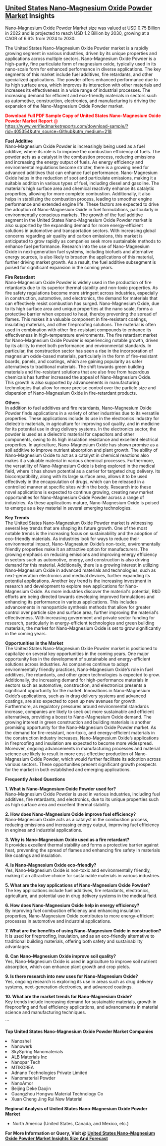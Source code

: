 <h2><a href="https://www.verifiedmarketreports.com/download-sample/?rid=405354&amp;utm_source=Github&amp;utm_medium=218" target="_blank">United States Nano-Magnesium Oxide Powder Market</a> Insights</h2><p>Nano-Magnesium Oxide Powder Market size was valued at USD 0.75 Billion in 2022 and is projected to reach USD 1.2 Billion by 2030, growing at a CAGR of 6.6% from 2024 to 2030.</p><p> <p>The United States Nano-Magnesium Oxide Powder market is a rapidly growing segment in various industries, driven by its unique properties and applications across multiple sectors. Nano-Magnesium Oxide Powder is a high-purity, fine particulate form of magnesium oxide, typically used in its nano-scale form for enhanced performance in diverse applications. The key segments of this market include fuel additives, fire retardants, and other specialized applications. The powder offers enhanced performance due to its high surface area, which improves its interaction with other materials and increases its effectiveness in a wide range of industrial processes. The increasing demand for efficient and eco-friendly materials in sectors such as automotive, construction, electronics, and manufacturing is driving the expansion of the Nano-Magnesium Oxide Powder market. <p><span class=""><span style="color: #ff0000;"><strong>Download Full PDF Sample Copy of United States Nano-Magnesium Oxide Powder Market Report</strong> @ </span><a href="https://www.verifiedmarketreports.com/download-sample/?rid=405354&amp;utm_source=Github&amp;utm_medium=218" target="_blank">https://www.verifiedmarketreports.com/download-sample/?rid=405354&amp;utm_source=Github&amp;utm_medium=218</a></span></p> </p> <p><strong>Fuel Additive</strong><br> Nano-Magnesium Oxide Powder is increasingly being used as a fuel additive, where its role is to improve the combustion efficiency of fuels. The powder acts as a catalyst in the combustion process, reducing emissions and increasing the energy output of fuels. As energy efficiency and environmental regulations become stricter, there is a growing need for advanced additives that can enhance fuel performance. Nano-Magnesium Oxide helps in the reduction of soot and particulate emissions, making it a suitable addition in various types of fuel, including diesel and gasoline. The material's high surface area and chemical reactivity enhance its catalytic properties, allowing for more complete combustion. Additionally, it also helps in stabilizing the combustion process, leading to smoother engine performance and extended engine life. These factors are expected to drive the adoption of Nano-Magnesium Oxide in fuel formulations, particularly in environmentally conscious markets. The growth of the fuel additive segment in the United States Nano-Magnesium Oxide Powder market is also supported by the expanding demand for more energy-efficient solutions in automotive and transportation sectors. With increasing global concerns regarding air quality and carbon emissions, this market is anticipated to grow rapidly as companies seek more sustainable methods to enhance fuel performance. Research into the use of Nano-Magnesium Oxide in next-generation fuel systems, including biofuels and alternative energy sources, is also likely to broaden the applications of this material, further driving market growth. As a result, the fuel additive subsegment is poised for significant expansion in the coming years. </p> <p><strong>Fire Retardant</strong><br> Nano-Magnesium Oxide Powder is widely used in the production of fire retardants due to its superior thermal stability and non-toxic properties. As fire safety regulations become more stringent across industries, especially in construction, automotive, and electronics, the demand for materials that can effectively resist combustion has surged. Nano-Magnesium Oxide, due to its high surface area and unique properties at the nano scale, forms a protective barrier when exposed to heat, thereby preventing the spread of flames. This makes it a valuable component in fire-resistant coatings, insulating materials, and other fireproofing solutions. The material is often used in combination with other fire-resistant compounds to enhance its effectiveness in high-temperature environments. The fire retardant market for Nano-Magnesium Oxide Powder is experiencing notable growth, driven by its ability to meet both performance and environmental standards. In particular, the construction sector has seen a rise in the incorporation of magnesium oxide-based materials, particularly in the form of fire-resistant boards, panels, and coatings, which are gaining popularity as safer alternatives to traditional materials. The shift towards green building materials and fire-resistant solutions that are also free from hazardous chemicals has further increased the appeal of Nano-Magnesium Oxide. This growth is also supported by advancements in manufacturing technologies that allow for more precise control over the particle size and dispersion of Nano-Magnesium Oxide in fire-retardant products. </p> <p><strong>Others</strong><br> In addition to fuel additives and fire retardants, Nano-Magnesium Oxide Powder finds applications in a variety of other industries due to its versatile properties. These applications include its use in the electronics industry for dielectric materials, in agriculture for improving soil quality, and in medicine for its potential use in drug delivery systems. In the electronics sector, the powder is used as a dielectric material for capacitors and other components, owing to its high insulation resistance and excellent electrical properties. In agriculture, Nano-Magnesium Oxide has shown promise as a soil additive to improve nutrient absorption and plant growth. The ability of Nano-Magnesium Oxide to act as a catalyst in chemical reactions also makes it a valuable material in various chemical processes. Furthermore, the versatility of Nano-Magnesium Oxide is being explored in the medical field, where it has shown potential as a carrier for targeted drug delivery. Its biocompatibility, along with its large surface area, allows it to be used effectively in the encapsulation of drugs, which can be released in a controlled manner at specific sites within the body. Research into these novel applications is expected to continue growing, creating new market opportunities for Nano-Magnesium Oxide Powder across a range of industries. As these applications mature, Nano-Magnesium Oxide is poised to emerge as a key material in several emerging technologies. </p> <p><strong>Key Trends</strong><br> The United States Nano-Magnesium Oxide Powder market is witnessing several key trends that are shaping its future growth. One of the most notable trends is the increasing focus on sustainability and the adoption of eco-friendly materials. As industries look for ways to reduce their environmental impact, Nano-Magnesium Oxide’s non-toxic, environmentally friendly properties make it an attractive option for manufacturers. The growing emphasis on reducing emissions and improving energy efficiency in sectors such as automotive, energy, and construction is also driving demand for this material. Additionally, there is a growing interest in utilizing Nano-Magnesium Oxide in advanced materials and technologies, such as next-generation electronics and medical devices, further expanding its potential applications. Another key trend is the increasing investment in research and development to explore new applications for Nano-Magnesium Oxide. As more industries discover the material's potential, R&D efforts are being directed towards developing improved formulations and enhancing its performance in various applications. This includes advancements in nanoparticle synthesis methods that allow for greater control over particle size and surface area, further improving the material's effectiveness. With increasing government and private sector funding for research, particularly in energy-efficient technologies and green building materials, the market for Nano-Magnesium Oxide is set to grow significantly in the coming years. </p> <p><strong>Opportunities in the Market</strong><br> The United States Nano-Magnesium Oxide Powder market is positioned to capitalize on several key opportunities in the coming years. One major opportunity lies in the development of sustainable and energy-efficient solutions across industries. As companies continue to adopt environmentally friendly practices, Nano-Magnesium Oxide’s role in fuel additives, fire retardants, and other green technologies is expected to grow. Additionally, the increasing demand for high-performance materials in sectors such as automotive, construction, and electronics presents a significant opportunity for the market. Innovations in Nano-Magnesium Oxide’s applications, such as in drug delivery systems and advanced coatings, are also expected to open up new avenues for growth. Furthermore, as regulatory pressures around environmental standards increase, companies are likely to seek out more sustainable and efficient alternatives, providing a boost to Nano-Magnesium Oxide demand. The growing interest in green construction and building materials is another promising opportunity for the Nano-Magnesium Oxide Powder market. As the demand for fire-resistant, non-toxic, and energy-efficient materials in the construction industry increases, Nano-Magnesium Oxide’s applications in fireproofing and insulation are expected to become more widespread. Moreover, ongoing advancements in manufacturing processes and material science are likely to result in more cost-effective production of Nano-Magnesium Oxide Powder, which would further facilitate its adoption across various sectors. These opportunities present significant growth prospects for the market in both established and emerging applications. </p> <p><strong>Frequently Asked Questions</strong></p> <p><strong>1. What is Nano-Magnesium Oxide Powder used for?</strong><br> Nano-Magnesium Oxide Powder is used in various industries, including fuel additives, fire retardants, and electronics, due to its unique properties such as high surface area and excellent thermal stability.</p> <p><strong>2. How does Nano-Magnesium Oxide improve fuel efficiency?</strong><br> Nano-Magnesium Oxide acts as a catalyst in the combustion process, reducing emissions and increasing energy output, improving fuel efficiency in engines and industrial applications.</p> <p><strong>3. Why is Nano-Magnesium Oxide used as a fire retardant?</strong><br> It provides excellent thermal stability and forms a protective barrier against heat, preventing the spread of flames and enhancing fire safety in materials like coatings and insulation.</p> <p><strong>4. Is Nano-Magnesium Oxide eco-friendly?</strong><br> Yes, Nano-Magnesium Oxide is non-toxic and environmentally friendly, making it an attractive choice for sustainable materials in various industries.</p> <p><strong>5. What are the key applications of Nano-Magnesium Oxide Powder?</strong><br> The key applications include fuel additives, fire retardants, electronics, agriculture, and potential use in drug delivery systems in the medical field.</p> <p><strong>6. How does Nano-Magnesium Oxide help in energy efficiency?</strong><br> By improving fuel combustion efficiency and enhancing insulation properties, Nano-Magnesium Oxide contributes to more energy-efficient processes in automotive and industrial applications.</p> <p><strong>7. What are the benefits of using Nano-Magnesium Oxide in construction?</strong><br> It is used for fireproofing, insulation, and as an eco-friendly alternative to traditional building materials, offering both safety and sustainability advantages.</p> <p><strong>8. Can Nano-Magnesium Oxide improve soil quality?</strong><br> Yes, Nano-Magnesium Oxide is used in agriculture to improve soil nutrient absorption, which can enhance plant growth and crop yields.</p> <p><strong>9. Is there research into new uses for Nano-Magnesium Oxide?</strong><br> Yes, ongoing research is exploring its use in areas such as drug delivery systems, next-generation electronics, and advanced coatings.</p> <p><strong>10. What are the market trends for Nano-Magnesium Oxide?</strong><br> Key trends include increasing demand for sustainable materials, growth in fireproofing and fuel efficiency applications, and advancements in material science and manufacturing techniques.</p> ```</p><p><strong>Top United States Nano-Magnesium Oxide Powder Market Companies</strong></p><div data-test-id=""><p><li>Nanoshel</li><li> Nanowerk</li><li> SkySpring Nanomaterials</li><li> ALB Materials Inc</li><li> Nanopar Tech</li><li> MTIKOREA</li><li> Adnano Technologies Private Limited</li><li> Nanomaterial Powder</li><li> NanoAmor</li><li> Beijing Deke Daojin</li><li> Guangzhou Hongwu Material Technology Co</li><li> Xuan Cheng Jing Rui New Material</li></p><div><strong>Regional Analysis of&nbsp;United States Nano-Magnesium Oxide Powder Market</strong></div><ul><li dir="ltr"><p dir="ltr">North America&nbsp;(United States, Canada, and Mexico, etc.)</p></li></ul><p><strong>For More Information or Query, Visit @&nbsp;</strong><strong><a href="https://www.verifiedmarketreports.com/product/nano-magnesium-oxide-powder-market/?utm_source=Github&amp;utm_medium=218" target="_blank">United States Nano-Magnesium Oxide Powder Market Insights Size And Forecast</a></strong></p></div>
